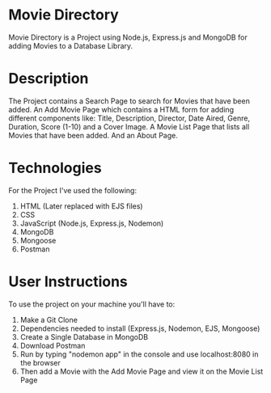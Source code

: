 # Movie Directory

Movie Directory is a Project using Node.js, Express.js and MongoDB for adding Movies to a Database Library.

# Description
The Project contains a Search Page to search for Movies that have been added.
An Add Movie Page which contains a HTML form for adding different components like:
Title, Description, Director, Date Aired, Genre, Duration, Score (1-10) and a Cover Image.
A Movie List Page that lists all Movies that have been added.
And an About Page.

# Technologies
For the Project I've used the following:
1. HTML (Later replaced with EJS files)
2. CSS
3. JavaScript (Node.js, Express.js, Nodemon)
4. MongoDB
5. Mongoose
6. Postman

# User Instructions
To use the project on your machine you'll have to:
1. Make a Git Clone
2. Dependencies needed to install (Express.js, Nodemon, EJS, Mongoose)
3. Create a Single Database in MongoDB
4. Download Postman
5. Run by typing "nodemon app" in the console and use localhost:8080 in the browser
6. Then add a Movie with the Add Movie Page and view it on the Movie List Page